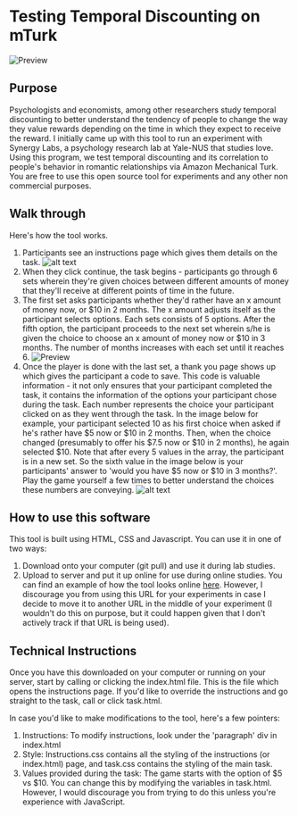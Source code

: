 # Testing Temporal Discounting on mTurk


![Preview](https://github.com/payallal/temporal_discounting/blob/master/Assets/Task2.gif)

Purpose
-------
Psychologists and economists, among other researchers study temporal discounting to better understand the tendency of people to change the way they value rewards depending on the time in which they expect to receive the reward. I initially came up with this tool to run an experiment with Synergy Labs, a psychology research lab at Yale-NUS that studies love. Using this program, we test temporal discounting and its correlation to people's behavior in romantic relationships via Amazon Mechanical Turk. You are free to use this open source tool for experiments and any other non commercial purposes. 

Walk through
--------
Here's how the tool works. 
1. Participants see an instructions page which gives them details on the task. 
![alt text](https://github.com/payallal/temporal_discounting/blob/master/Assets/Instructions.png)
2. When they click continue, the task begins - participants go through 6 sets wherein they're given choices between different amounts of money that they'll receive at different points of time in the future. 
3. The first set asks participants whether they'd rather have an x amount of money now, or $10 in 2 months. The x amount adjusts itself as the participant selects options. Each sets consists of 5 options. After the fifth option, the participant proceeds to the next set wherein s/he is given the choice to choose an x amount of money now or $10 in 3 months. The number of months increases with each set until it reaches 6. 
![Preview](https://github.com/payallal/temporal_discounting/blob/master/Assets/Task2.gif)
4. Once the player is done with the last set, a thank you page shows up which gives the participant a code to save. This code is valuable information - it not only ensures that your participant completed the task, it contains the information of the options your participant chose during the task. Each number represents the choice your participant clicked on as they went through the task. In the image below for example, your participant selected 10 as his first choice when asked if he's rather have $5 now or $10 in 2 months. Then, when the choice changed (presumably to offer his $7.5 now or $10 in 2 months), he again selected $10. Note that after every 5 values in the array, the participant is in a new set. So the sixth value in the image below is your participants' answer to 'would you have $5 now or $10 in 3 months?'. Play the game yourself a few times to better understand the choices these numbers are conveying. 
![alt text](https://github.com/payallal/temporal_discounting/blob/master/Assets/Thanks.png)

How to use this software
------------------
This tool is built using HTML, CSS and Javascript. You can use it in one of two ways:
1. Download onto your computer (git pull) and use it during lab studies.
2. Upload to server and put it up online for use during online studies. You can find an example of how the tool looks online [here](https://payallal.github.io/mTurk/). However, I discourage you from using this URL for your experiments in case I decide to move it to another URL in the middle of your experiment (I wouldn't do this on purpose, but it could happen given that I don't actively track if that URL is being used). 

Technical Instructions
----------
Once you have this downloaded on your computer or running on your server, start by calling or clicking the index.html file. This is the file which opens the instructions page. If you'd like to override the instructions and go straight to the task, call or click task.html. 

In case you'd like to make modifications to the tool, here's a few pointers:
1. Instructions: To modify instructions, look under the 'paragraph' div in index.html
2. Style: Instructions.css contains all the styling of the instructions (or index.html) page, and task.css contains the styling of the main task. 
3. Values provided during the task: The game starts with the option of $5 vs $10. You can change this by modifying the variables in task.html. However, I would discourage you from trying to do this unless you're experience with JavaScript. 
